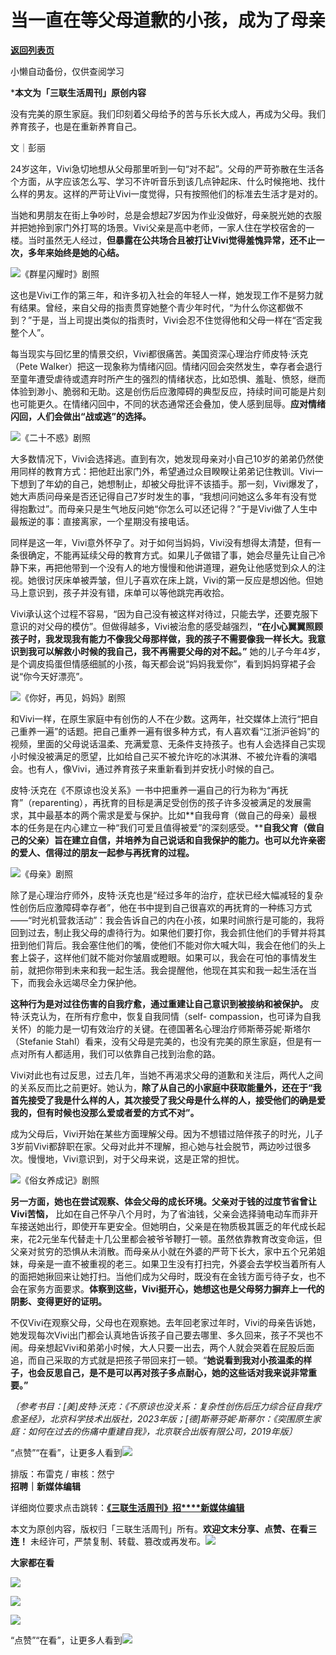 # 当一直在等父母道歉的小孩，成为了母亲

[**返回列表页**](/gzh/三联生活周刊)

小懒自动备份，仅供查阅学习

***本文为「三联生活周刊」原创内容**

  
  

没有完美的原生家庭。我们印刻着父母给予的苦与乐长大成人，再成为父母。我们养育孩子，也是在重新养育自己。

  
  
文｜彭丽

24岁这年，Vivi急切地想从父母那里听到一句“对不起”。父母的严苛弥散在生活各个方面，从字应该怎么写、学习不许听音乐到该几点钟起床、什么时候拖地、找什么样的男友。这样的严苛让Vivi一度觉得，只有按照他们的标准去生活才是对的。

当她和男朋友在街上争吵时，总是会想起7岁因为作业没做好，母亲脱光她的衣服并把她拎到家门外打骂的场景。Vivi父亲是高中老师，一家人住在学校宿舍的一楼。当时虽然无人经过，**但暴露在公共场合且被打让Vivi觉得羞愧异常，还不止一次，多年来始终是她的心结。**

![](https://mmbiz.qpic.cn/mmbiz_jpg/VkpaUkchBmUUTW1XSRiaVVIxbzKFJHDldhtF9nF0hhKPJ7MxSGgBQhicmtPibZlmUOkiaPjHn2q5P7GicYJd6J5YXYw/640?wx_fmt=webp&from;=appmsg)《群星闪耀时》剧照

这也是Vivi工作的第三年，和许多初入社会的年轻人一样，她发现工作不是努力就有结果。曾经，来自父母的指责贯穿她整个青少年时代，“为什么你这都做不到？”于是，当上司提出类似的指责时，Vivi会忍不住觉得他和父母一样在“否定我整个人”。

每当现实与回忆里的情景交织，Vivi都很痛苦。美国资深心理治疗师皮特·沃克（Pete
Walker）把这一现象称为情绪闪回。情绪闪回会突然发生，幸存者会退行至童年遭受虐待或遗弃时所产生的强烈的情绪状态，比如恐惧、羞耻、愤怒，继而体验到渺小、脆弱和无助。这是创伤后应激障碍的典型反应，持续时间可能是片刻也可能更久。在情绪闪回中，不同的状态通常还会叠加，使人感到屈辱。**应对情绪闪回，人们会做出“战或逃”的选择。**

![](https://mmbiz.qpic.cn/sz_mmbiz_jpg/XnMeqb0xcz48ICXa9kvg2ib8goo4SicNfzYvqC4VZL5jEVxa5savticHjWI0vBfBxfTzgYKzh2tHia1mXYPNyKwDbw/640?wx_fmt=other&from;=appmsg&tp;=webp&wxfrom;=5&wx;_lazy=1&wx;_co=1)《二十不惑》剧照

大多数情况下，Vivi会选择逃。直到有次，她发现母亲对小自己10岁的弟弟仍然使用同样的教育方式：把他赶出家门外，希望通过众目睽睽让弟弟记住教训。Vivi一下想到了年幼的自己，她想制止，却被父母批评不该插手。那一刻，Vivi爆发了，她大声质问母亲是否还记得自己7岁时发生的事，“我想问问她这么多年有没有觉得抱歉过”。而母亲只是生气地反问她“你怎么可以还记得？”于是Vivi做了人生中最叛逆的事：直接离家，一个星期没有接电话。

同样是这一年，Vivi意外怀孕了。对于如何当妈妈，Vivi没有想得太清楚，但有一条很确定，不能再延续父母的教育方式。如果儿子做错了事，她会尽量先让自己冷静下来，再把他带到一个没有人的地方慢慢和他讲道理，避免让他感觉到众人的注视。她很讨厌床单被弄皱，但儿子喜欢在床上跳，Vivi的第一反应是想凶他。但她马上意识到，孩子并没有错，床单可以等他跳完再收拾。

Vivi承认这个过程不容易，“因为自己没有被这样对待过，只能去学，还要克服下意识的对父母的模仿”。但做得越多，Vivi被治愈的感受越强烈，**“在小心翼翼照顾孩子时，我发现我有能力不像我父母那样做，我的孩子不需要像我一样长大。我意识到我可以解救小时候的我自己，我不再需要父母的对不起。”**
她的儿子今年4岁，是个调皮捣蛋但情感细腻的小孩，每天都会说“妈妈我爱你”，看到妈妈穿裙子会说“你今天好漂亮”。

![](https://mmbiz.qpic.cn/sz_mmbiz_jpg/XnMeqb0xcz48ICXa9kvg2ib8goo4SicNfzwwrvCtegQE8ftyYWLCwC5oU939CO2q2HOdPYr5I7vSdOdGNM8UNrYQ/640?wx_fmt=other&from;=appmsg&tp;=webp&wxfrom;=5&wx;_lazy=1&wx;_co=1)《你好，再见，妈妈》剧照

和Vivi一样，在原生家庭中有创伤的人不在少数。这两年，社交媒体上流行“把自己重养一遍”的话题。把自己重养一遍有很多种方式，有人喜欢看“江浙沪爸妈”的视频，里面的父母说话温柔、充满爱意、无条件支持孩子。也有人会选择自己实现小时候没被满足的愿望，比如给自己买不被允许吃的冰淇淋、不被允许看的演唱会。也有人，像Vivi，通过养育孩子来重新看到并安抚小时候的自己。

皮特·沃克在《不原谅也没关系》一书中把重养一遍自己的行为称为“再抚育”（reparenting），再抚育的目标是满足受创伤的孩子许多没被满足的发展需求，其中最基本的两个需求是爱与保护。比如**自我母育（做自己的母亲）最根本的任务是在内心建立一种“我们可爱且值得被爱”的深刻感受。****自我父育（做自己的父亲）旨在建立自信，并培养为自己说话和自我保护的能力。也可以允许亲密的爱人、信得过的朋友一起参与再抚育的过程。**

![](https://mmbiz.qpic.cn/sz_mmbiz_jpg/XnMeqb0xcz48ICXa9kvg2ib8goo4SicNfzxpej1Rc1iaHjkhiaC8lmhx2hBicMxl1AcN4mFYvj76aSjic5oBIhYoSbIw/640?wx_fmt=other&tp;=webp&wxfrom;=5&wx;_lazy=1&wx;_co=1)《母亲》剧照

除了是心理治疗师外，皮特·沃克也是“经过多年的治疗，症状已经大幅减轻的复杂性创伤后应激障碍幸存者”，他在书中提到自己很喜欢的再抚育的一种练习方式——“时光机营救活动”：我会告诉自己的内在小孩，如果时间旅行是可能的，我将回到过去，制止我父母的虐待行为。如果他们要打你，我会抓住他们的手臂并将其扭到他们背后。我会塞住他们的嘴，使他们不能对你大喊大叫，我会在他们的头上套上袋子，这样他们就不能对你皱眉或瞪眼。如果可以，我会在可怕的事情发生前，就把你带到未来和我一起生活。我会提醒他，他现在其实和我一起生活在当下，而我会永远竭尽全力保护他。

**这种行为是对过往伤害的自我疗愈，通过重建让自己意识到被接纳和被保护。** 皮特·沃克认为，在所有疗愈中，恢复自我同情（self-
compassion，也可译为自我关怀）的能力是一切有效治疗的关键。在德国著名心理治疗师斯蒂芬妮·斯塔尔（Stefanie
Stahl）看来，没有父母是完美的，也没有完美的原生家庭，但是有一点对所有人都适用，我们可以依靠自己找到治愈的路。

Vivi对此也有过反思，过去几年，当她不再渴求父母的道歉和关注后，两代人之间的关系反而比之前更好。她认为，**除了从自己的小家庭中获取能量外，还在于“我首先接受了我是什么样的人，其次接受了我父母是什么样的人，接受他们的确是爱我的，但有时候也没那么爱或者爱的方式不对”。**

成为父母后，Vivi开始在某些方面理解父母。因为不想错过陪伴孩子的时光，儿子3岁前Vivi都辞职在家。父母对此并不理解，担心她与社会脱节，两边吵过很多次。慢慢地，Vivi意识到，对于父母来说，这是正常的担忧。

![](https://mmbiz.qpic.cn/sz_mmbiz_jpg/XnMeqb0xcz48ICXa9kvg2ib8goo4SicNfzO3U6ZFlLIq4VaOU0txVvSIcIwkiaRMauAAI4QZaNckVxEM9uR4kKgUA/640?wx_fmt=other&from;=appmsg&tp;=webp&wxfrom;=5&wx;_lazy=1&wx;_co=1)《俗女养成记》剧照

**另一方面，她也在尝试观察、体会父母的成长环境。父亲对于钱的过度节省曾让Vivi苦恼，**
比如在自己怀孕八个月时，为了省油钱，父亲会选择骑电动车而非开车接送她出行，即使开车更安全。但她明白，父亲是在物质极其匮乏的年代成长起来，花2元坐车代替走十几公里都会被爷爷鞭打一顿。虽然依靠教育改变命运，但父亲对贫穷的恐惧从未消散。而母亲从小就在外婆的严苛下长大，家中五个兄弟姐妹，母亲是一直不被重视的老三。如果卫生没有打扫完，外婆会去学校当着所有人的面把她揪回来让她打扫。当他们成为父母时，既没有在金钱方面亏待子女，也不会在家务方面要求。**体察到这些，Vivi挺开心，她想这也是父母努力摒弃上一代的阴影、变得更好的证明。**

不仅Vivi在观察父母，父母也在观察她。去年回老家过年时，Vivi的母亲告诉她，她发现每次Vivi出门都会认真地告诉孩子自己要去哪里、多久回来，孩子不哭也不闹。母亲想起Vivi和弟弟小时候，大人只要一出去，两个人就会哭着在屁股后面追，而自己采取的方式就是把孩子带回来打一顿。“**她说看到我对小孩温柔的样子，也会反思自己，是不是可以再对孩子多点耐心，她的这些话对我来说非常重要。”**

_〔参考书目：[美]皮特·沃克：《不原谅也没关系：复杂性创伤后压力综合征自我疗愈圣经》，北京科学技术出版社，2023年版；[德]斯蒂芬妮·斯蒂尔：《突围原生家庭：如何在过去的伤痛中重建自我》，北京联合出版有限公司，2019年版〕_

“点赞”“在看”，让更多人看到![](https://mmbiz.qpic.cn/mmbiz_gif/c2Sib3Mp7pON9hkSZwdTibRHNZSMPyiapUCHJwlyoZVBC3SfmPmF0VKjkm3NiaToQloHFJ6icyicqZnqgXp6pSQJt5gg/640?wx_fmt=gif&from;=appmsg&wxfrom;=5&wx;_lazy=1&tp;=wxpic)  
  
  
  
  
  
排版：布雷克 / 审核：然宁  
**招聘｜新媒体编辑**

详细岗位要求点击跳转：[**《三联生活周刊》招****新媒体编辑**](https://mp.weixin.qq.com/s?__biz=MTc5MTU3NTYyMQ==&mid=2651482197&idx=3&sn=f0be73ed2f544c2218de17a678a5b055&scene=21#wechat_redirect)

本文为原创内容，版权归「三联生活周刊」所有。**欢迎文末分享、点赞、在看三连！**
未经许可，严禁复制、转载、篡改或再发布。![](https://mmbiz.qpic.cn/sz_mmbiz_png/Gg7Qtoh7Aic9ZTmAdCc80b4nD7xicgPt863QWU7oNswDx19XrjfTtSl8QwatY2EEZGuNd1WRRiapDZjcDhTnNYmBg/640?wx_fmt=other&wxfrom;=5&wx;_lazy=1&wx;_co=1&retryload;=1&tp;=webp)

**大家都在看**

[](https://mp.weixin.qq.com/s?__biz=MTc5MTU3NTYyMQ==&mid=2651477140&idx=1&sn=16217cdc7b5dc5a7937a1d55569b9958&scene=21#wechat_redirect)[](https://mp.weixin.qq.com/s?__biz=MTc5MTU3NTYyMQ==&mid=2651484735&idx=1&sn=56672b24bff14ccac3df84fd41896fe7&scene=21#wechat_redirect)[![](https://mmbiz.qpic.cn/mmbiz_png/c2Sib3Mp7pOMibt0SSjf20LoWRibU3wyOsAnvpviaLTddL0UDKumib8HpGkzaz9YmUpJdgeyvSvw84NA5iaZZz7wYRLQ/640?wx_fmt=png&from;=appmsg&wxfrom;=5&wx;_lazy=1&wx;_co=1&tp;=wxpic)](https://mp.weixin.qq.com/s?__biz=MTc5MTU3NTYyMQ==&mid=2651485889&idx=1&sn=e7f779414cd11370e2c07e4b4f975232&scene=21#wechat_redirect)[](https://mp.weixin.qq.com/s?__biz=MTc5MTU3NTYyMQ==&mid=2651484192&idx=1&sn=f066cf9b4df4b878fcdc68dbcb147329&scene=21#wechat_redirect)  

![](https://mmbiz.qpic.cn/sz_mmbiz_png/Gg7Qtoh7Aic9ZTmAdCc80b4nD7xicgPt86k1kgpU51hWCHjV92ryhVW35PLCvLhxLw9XDhXjgeDyZhHSx5EbRcfg/640?wx_fmt=other&wxfrom;=5&wx;_lazy=1&wx;_co=1&retryload;=2&tp;=webp)

  
[![](https://mmbiz.qpic.cn/mmbiz_jpg/c2Sib3Mp7pONuwrdetOsWUZLdDE1J39mLibBBe0vPzCKS1topq8p9JgG9O86KDCNS3SZl7Paa1d80gvHIBg9C0cw/640?wx_fmt=jpeg&from;=appmsg&wxfrom;=5&wx;_lazy=1&wx;_co=1&tp;=wxpic)]()  
  
“点赞”“在看”，让更多人看到![](https://mmbiz.qpic.cn/mmbiz_gif/c2Sib3Mp7pON9hkSZwdTibRHNZSMPyiapUCHJwlyoZVBC3SfmPmF0VKjkm3NiaToQloHFJ6icyicqZnqgXp6pSQJt5gg/640?wx_fmt=gif&from;=appmsg&wxfrom;=5&wx;_lazy=1&tp;=wxpic)

